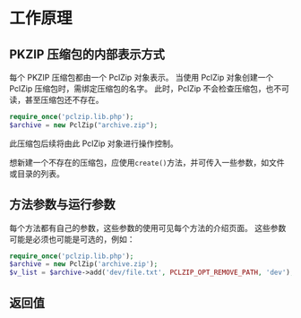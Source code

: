 
# 工作原理

## PKZIP 压缩包的内部表示方式
每个 PKZIP 压缩包都由一个 PclZip 对象表示。
当使用 PclZip 对象创建一个 PclZip 压缩包时，需绑定压缩包的名字。
此时，PclZip 不会检查压缩包，也不可读，甚至压缩包还不存在。

```php
require_once('pclzip.lib.php');
$archive = new PclZip("archive.zip");
```

此压缩包后续将由此 PclZip 对象进行操作控制。

想新建一个不存在的压缩包，应使用`create()`方法，并可传入一些参数，如文件或目录的列表。


## 方法参数与运行参数
每个方法都有自己的参数，这些参数的使用可见每个方法的介绍页面。
这些参数可能是必须也可能是可选的，例如：

```php
require_once('pclzip.lib.php');
$archive = new PclZip('archive.zip');
$v_list = $archive->add('dev/file.txt', PCLZIP_OPT_REMOVE_PATH, 'dev');
```



## 返回值





















